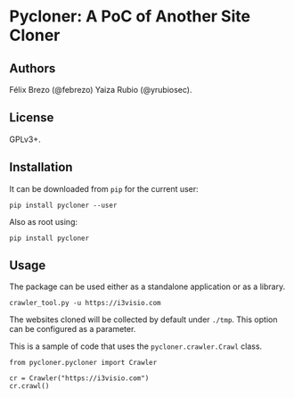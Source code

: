 Pycloner: A PoC of Another Site Cloner
======================================


Authors
--------

Félix Brezo (@febrezo)
Yaiza Rubio (@yrubiosec).

License
-------

GPLv3+.

Installation
------------

It can be downloaded from `pip` for the current user:
```
pip install pycloner --user
```

Also as root using:
```
pip install pycloner
```

Usage
-----

The package can be used either as a standalone application or as a library.

```
crawler_tool.py -u https://i3visio.com
```
The websites cloned will be collected by default under `./tmp`. This option can be configured as a parameter.


This is a sample of code that uses the `pycloner.crawler.Crawl` class.
```
from pycloner.pycloner import Crawler

cr = Crawler("https://i3visio.com")
cr.crawl()
```
